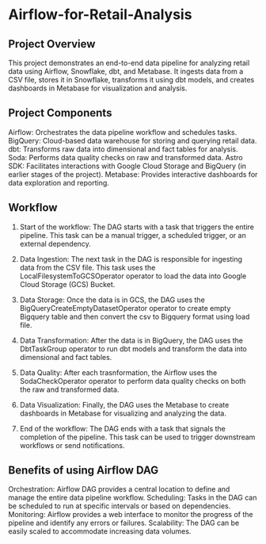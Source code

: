 # Airflow-for-Retail-Analysis
## Project Overview
This project demonstrates an end-to-end data pipeline for analyzing retail data using Airflow, Snowflake, dbt, and Metabase. It ingests data from a CSV file, stores it in Snowflake, transforms it using dbt models, and creates dashboards in Metabase for visualization and analysis.

## Project Components

Airflow: Orchestrates the data pipeline workflow and schedules tasks.
BigQuery: Cloud-based data warehouse for storing and querying retail data.
dbt: Transforms raw data into dimensional and fact tables for analysis.
Soda: Performs data quality checks on raw and transformed data.
Astro SDK: Facilitates interactions with Google Cloud Storage and BigQuery (in earlier stages of the project).
Metabase: Provides interactive dashboards for data exploration and reporting.

## Workflow

1) Start of the workflow: The DAG starts with a task that triggers the entire pipeline. This task can be a manual trigger, a scheduled trigger, or an external dependency.

2) Data Ingestion: The next task in the DAG is responsible for ingesting data from the CSV file. This task uses the LocalFilesystemToGCSOperator operator to load the data into Google Cloud Storage (GCS) Bucket.

3) Data Storage: Once the data is in GCS, the DAG uses the BigQueryCreateEmptyDatasetOperator operator to create empty Bigquery table and then convert the csv to Bigquery format using load file.

4) Data Transformation: After the data is in BigQuery, the DAG uses the DbtTaskGroup operator to run dbt models and transform the data into dimensional and fact tables.

5) Data Quality: After each trasnformation, the Airflow uses the SodaCheckOperator operator to perform data quality checks on both the raw and transformed data.

6) Data Visualization: Finally, the DAG uses the Metabase to create dashboards in Metabase for visualizing and analyzing the data.

7) End of the workflow: The DAG ends with a task that signals the completion of the pipeline. This task can be used to trigger downstream workflows or send notifications.

## Benefits of using Airflow DAG

Orchestration: Airflow DAG provides a central location to define and manage the entire data pipeline workflow.
Scheduling: Tasks in the DAG can be scheduled to run at specific intervals or based on dependencies.
Monitoring: Airflow provides a web interface to monitor the progress of the pipeline and identify any errors or failures.
Scalability: The DAG can be easily scaled to accommodate increasing data volumes.

